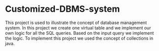 # Customized-DBMS-system
 This project is used to illustrate the concept of database management system.  In this project we create one virtual table and we implement our own logic for all the SQL queries.  Based on the input query we implement the logic.  To implement this project we used the concept of collections in java.
